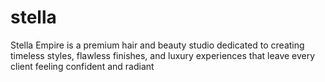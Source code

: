 # stella
Stella Empire is a premium hair and beauty studio dedicated to creating timeless styles, flawless finishes, and luxury experiences that leave every client feeling confident and radiant
